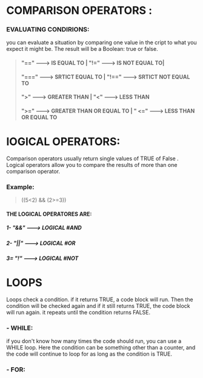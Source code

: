 # COMPARISON OPERATORS :
###  EVALUATING CONDIRIONS:
you can evaluate a situation by comparing one value in the cript to what you expect it might be. The result will be a Boolean: true or false.

> #### "==" ---> IS EQUAL TO  | "!=" ---> IS NOT EQUAL TO|
>#### "===" ---> SRTICT EQUAL TO  | "!==" ---> SRTICT NOT EQUAL TO
> #### ">" ---> GREATER THAN | "<" ---> LESS THAN 
> #### ">=" ---> GREATER THAN OR EQUAL TO | " <=" ---> LESS THAN OR EQUAL TO 
# lOGICAL OPERATORS:
Comparison operators usually return single values of TRUE of False . Logical operators allow you to compare the results of more than one comparison operator.
### Example: 
> ((5<2) && (2>=3))

#### THE LOGICAL OPERATORES ARE: 
##### 1- "&&" ---> LOGICAL #AND
##### 2- "||" ---> LOGICAL #OR
##### 3= "!" ---> LOGICAL #NOT

# LOOPS 
Loops check a condition. if it returns TRUE, a code block will run. Then the condition will be checked again and if it still returns TRUE, the code block will run again. it repeats until the condition returns FALSE.
### - WHILE:
if you don't know how many times the code should run, you can use a WHILE loop. Here the condition can be something other than a counter, and the code will continue to loop for as long as the condition is TRUE.
### - FOR:







